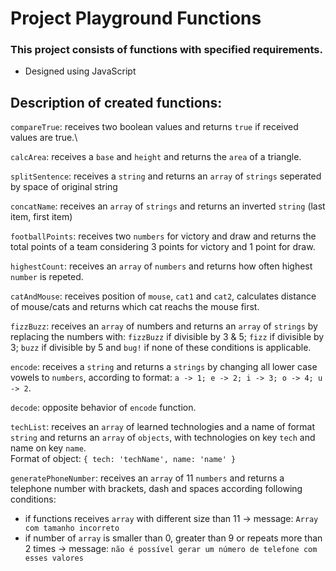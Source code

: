# Project Playground Functions

### This project consists of functions with specified requirements.
* Designed using JavaScript

## Description of created functions: 
`compareTrue`: receives two boolean values and returns `true` if received values are true.\

`calcArea`: receives a `base` and `height` and returns the `area` of a triangle.

`splitSentence`: receives a `string` and returns an `array` of `strings` seperated by space of 
original string

`concatName`: receives an `array` of `strings` and returns an inverted `string` (last item, first item)

`footballPoints`: receives two `numbers` for victory and draw and returns the total points of a team considering 3 points for victory and 1 point for draw. 

`highestCount`: receives an `array` of `numbers` and returns how often highest `number` is repeted.

`catAndMouse`: receives position of `mouse`, `cat1` and `cat2`, calculates distance of mouse/cats and returns which cat reachs the mouse first.

`fizzBuzz`: receives an `array` of numbers and returns an `array` of `strings` by replacing the numbers with: `fizzBuzz` if divisible by 3 & 5; `fizz` if divisible by 3; `buzz` if divisible by 5 and `bug!` if none of these conditions is applicable.

`encode`: receives a `string` and returns a `strings` by changing all lower case vowels to `numbers`, according to format: `a -> 1; e -> 2; i -> 3; o -> 4; u -> 2`.

`decode`: opposite behavior of `encode` function.

`techList`: receives an `array` of learned technologies and a name of format `string` and returns an `array` of `objects`, with technologies on key `tech` and name on key `name`.\
Format of object: 
`{
  tech: 'techName',
  name: 'name'
}
`

`generatePhoneNumber`: receives an `array` of 11 `numbers` and returns a telephone number with brackets, dash and spaces according following conditions:
* if functions receives `array` with different size than 11 -> message: `Array com tamanho incorreto`
* if number of `array` is smaller than 0, greater than 9 or repeats more than 2 times -> message: `não é possível gerar um número de telefone com esses valores`


